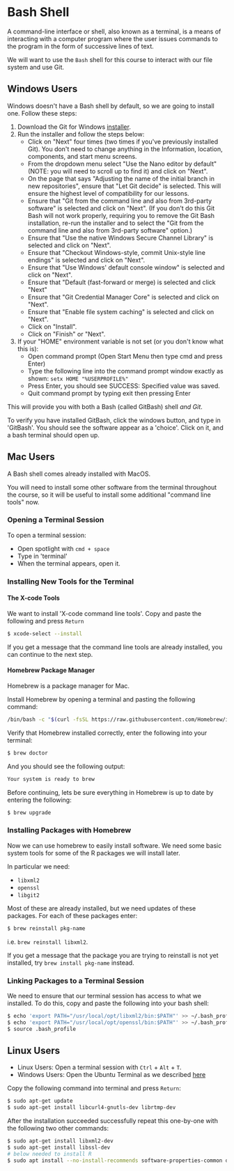 # Bash Shell

A command-line interface or shell, also known as a terminal, is a means of interacting with a computer program where the user issues commands to the program in the form of successive lines of text.

We will want to use the `Bash` shell for this course to interact with our file system and use Git.

## Windows Users

Windows doesn't have a Bash shell by default, so we are going to install one.
Follow these steps:

1. Download the Git for Windows [installer](https://gitforwindows.org/).
2. Run the installer and follow the steps below:
    * Click on "Next" four times (two times if you've previously installed Git). You don't need to change anything in the Information, location, components, and start menu screens.
    * From the dropdown menu select "Use the Nano editor by default" (NOTE: you will need to scroll up to find it) and click on "Next".
    * On the page that says "Adjusting the name of the initial branch in new repositories", ensure that "Let Git decide" is selected. This will ensure the highest level of compatibility for our lessons.
    * Ensure that "Git from the command line and also from 3rd-party software" is selected and click on "Next". (If you don't do this Git Bash will not work properly, requiring you to remove the Git Bash installation, re-run the installer and to select the "Git from the command line and also from 3rd-party software" option.)
    * Ensure that "Use the native Windows Secure Channel Library" is selected and click on "Next".
    * Ensure that "Checkout Windows-style, commit Unix-style line endings" is selected and click on "Next".
    * Ensure that "Use Windows' default console window" is selected and click on "Next".
    * Ensure that "Default (fast-forward or merge) is selected and click "Next"
    * Ensure that "Git Credential Manager Core" is selected and click on "Next".
    * Ensure that "Enable file system caching" is selected and click on "Next".
    * Click on "Install".
    * Click on "Finish" or "Next".
3. If your "HOME" environment variable is not set (or you don't know what this is):
    * Open command prompt (Open Start Menu then type cmd and press Enter)
    * Type the following line into the command prompt window exactly as shown:
      `setx HOME "%USERPROFILE%"`
    * Press Enter, you should see SUCCESS: Specified value was saved.
    * Quit command prompt by typing exit then pressing Enter

This will provide you with both a Bash (called GitBash) shell *and Git*.

To verify you have installed GitBash, click the windows button, and type in 'GitBash'.
You should see the software appear as a 'choice'.
Click on it, and a bash terminal should open up.

## Mac Users

A Bash shell comes already installed with MacOS.

You will need to install some other software from the terminal throughout the course, so it will be useful to install some additional "command line tools" now.

### Opening a Terminal Session

To open a terminal session:

* Open spotlight with `cmd + space`
* Type in 'terminal'
* When the terminal appears, open it.

### Installing New Tools for the Terminal

#### The X-code Tools

We want to install 'X-code command line tools'. Copy and paste the following and press `Return`

``` bash
$ xcode-select --install
```

If you get a message that the command line tools are already installed, you can continue to the next step.

#### Homebrew Package Manager

Homebrew is a package manager for Mac.

Install Homebrew by opening a terminal and pasting the following command:

``` bash
/bin/bash -c "$(curl -fsSL https://raw.githubusercontent.com/Homebrew/install/HEAD/install.sh)"
```

Verify that Homebrew installed correctly, enter the following into your terminal:

``` bash
$ brew doctor
```

And you should see the following output:

``` bash
Your system is ready to brew
```

Before continuing, lets be sure everything in Homebrew is up to date by entering the following:

``` bash
$ brew upgrade
```

### Installing Packages with Homebrew

Now we can use homebrew to easily install software.  We need some basic system tools for some of the R packages we will install later.

In particular we need:

* `libxml2`
* `openssl`
* `libgit2`

Most of these are already installed, but we need updates of these packages.
For each of these packages enter:

``` bash
$ brew reinstall pkg-name
```

i.e. `brew reinstall libxml2`.

If you get a message that the package you are trying to reinstall is not yet installed, try `brew install pkg-name` instead.

### Linking Packages to a Terminal Session

We need to ensure that our terminal session has access to what we installed.
To do this, copy and paste the following into your bash shell:

``` bash
$ echo 'export PATH="/usr/local/opt/libxml2/bin:$PATH"' >> ~/.bash_profile
$ echo 'export PATH="/usr/local/opt/openssl/bin:$PATH"' >> ~/.bash_profile
$ source .bash_profile
```

## Linux Users

* Linux Users: Open a terminal session with `Ctrl` + `Alt` + `T`.
* Windows Users: Open the Ubuntu Terminal as we described [here](/windows-wsl/#installing-windows-terminal)

Copy the following command into terminal and press `Return`:

```bash
$ sudo apt-get update
$ sudo apt-get install libcurl4-gnutls-dev librtmp-dev
```

After the installation succeeded successfully repeat this one-by-one with the following two other commands:

```bash
$ sudo apt-get install libxml2-dev
$ sudo apt-get install libssl-dev
# below needed to install R
$ sudo apt install --no-install-recommends software-properties-common dirmngr 
```
